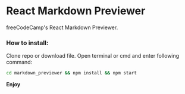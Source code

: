 # React Markdown Previewer

freeCodeCamp's React Markdown Previewer.

### How to install:

Clone repo or download file. Open terminal or cmd and enter following command:

```bash
cd markdown_previewer && npm install && npm start
```

**Enjoy**
